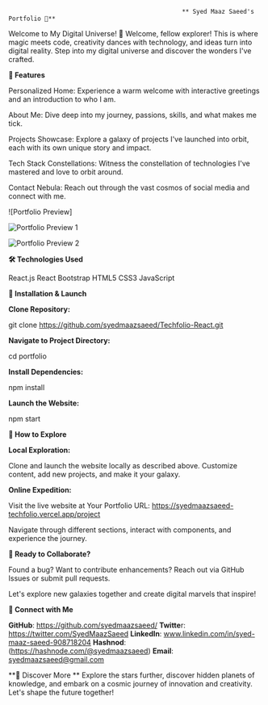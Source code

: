 
                                                    ** Syed Maaz Saeed's Portfolio 🚀**

Welcome to My Digital Universe! 🌌
Welcome, fellow explorer! This is where magic meets code, creativity dances with technology, and ideas turn into digital reality. Step into my digital universe and discover the wonders I've crafted.

**🚀 Features**

Personalized Home: Experience a warm welcome with interactive greetings and an introduction to who I am.

About Me: Dive deep into my journey, passions, skills, and what makes me tick.

Projects Showcase: Explore a galaxy of projects I've launched into orbit, each with its own unique story and impact.

Tech Stack Constellations: Witness the constellation of technologies I've mastered and love to orbit around.

Contact Nebula: Reach out through the vast cosmos of social media and connect with me.


![Portfolio Preview]

![Portfolio Preview 1](Techfolio-React/Images/techfolio-1.png)

![Portfolio Preview 2](Techfolio-React/Images/techfolio-2.png)



**🛠️ Technologies Used**

React.js
React Bootstrap
HTML5
CSS3
JavaScript


**🌌 Installation & Launch**

**Clone Repository:**

git clone https://github.com/syedmaazsaeed/Techfolio-React.git

**Navigate to Project Directory:**

cd portfolio

**Install Dependencies:**

npm install

**Launch the Website:**

npm start

**🌟 How to Explore**

**Local Exploration:**

Clone and launch the website locally as described above.
Customize content, add new projects, and make it your galaxy.

**Online Expedition:**

Visit the live website at Your Portfolio URL: https://syedmaazsaeed-techfolio.vercel.app/project

Navigate through different sections, interact with components, and experience the journey.

**🚀 Ready to Collaborate?**

Found a bug? Want to contribute enhancements? Reach out via GitHub Issues or submit pull requests.

Let's explore new galaxies together and create digital marvels that inspire!

**📡 Connect with Me**

**GitHub**: https://github.com/syedmaazsaeed/
**Twitte**r: https://twitter.com/SyedMaazSaeed
**LinkedIn**: www.linkedin.com/in/syed-maaz-saeed-908718204
**Hashnod**: (https://hashnode.com/@syedmaazsaeed)
**Email**: syedmaazsaeed@gmail.com

**🌠 Discover More
**
Explore the stars further, discover hidden planets of knowledge, and embark on a cosmic journey of innovation and creativity. Let's shape the future together!

